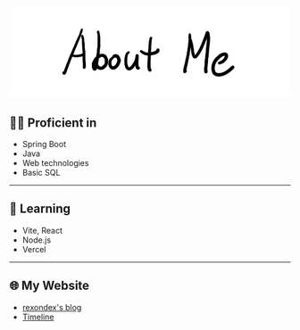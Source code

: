 ![AboutMe](images/AboutMe.png)  

## 🧑‍💻 Proficient in
- Spring Boot
- Java
- Web technologies
- Basic SQL

---
## 📘 Learning  
- Vite, React
- Node.js
- Vercel

---
## 🌐 My Website  
- [rexondex's blog](https://rexondex.tistory.com/)
- [Timeline](https://rakaso598.github.io/)  
